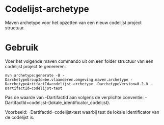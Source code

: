 # Codelijst-archetype
Maven archetype voor het opzetten van een nieuw codelijst project structuur.
# Gebruik
Voer het volgende maven commando uit om een folder structuur van een codelijst project te genereren:
```
mvn archetype:generate -B -DarchetypeGroupId=be.vlaanderen.omgeving.maven.archetype -DarchetypeArtifactId=codelijst-archetype -DarchetypeVersion=0.2.0 -DartifactId=codelijst-test
```
Pas de waarde van -DartifactId aan volgens de verplichte conventie: -DartifactId=codelijst-{lokale_identificator_codelijst}.

Voorbeeld: -DartifactId=codelijst-test waarbij test de lokale identificator van de codelijst is.
